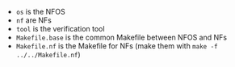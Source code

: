 - `os` is the NFOS
- `nf` are NFs
- `tool` is the verification tool
- `Makefile.base` is the common Makefile between NFOS and NFs
- `Makefile.nf` is the Makefile for NFs (make them with `make -f ../../Makefile.nf`)

